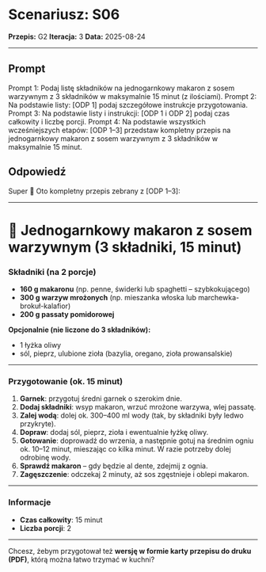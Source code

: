 ﻿# Scenariusz: S06
**Przepis:** G2
**Iteracja:** 3
**Data:** 2025-08-24

---

## Prompt
Prompt 1: Podaj listę składników na jednogarnkowy makaron z sosem warzywnym z 3 składników w maksymalnie 15 minut (z ilościami). Prompt 2: Na podstawie listy: [ODP 1] podaj szczegółowe instrukcje przygotowania. Prompt 3: Na podstawie listy i instrukcji: [ODP 1 i ODP 2] podaj czas całkowity i liczbę porcji. Prompt 4: Na podstawie wszystkich wcześniejszych etapów: [ODP 1–3] przedstaw kompletny przepis na jednogarnkowy makaron z sosem warzywnym z 3 składników w maksymalnie 15 minut.


## Odpowiedź
Super 🙂 Oto kompletny przepis zebrany z \[ODP 1–3]:

---

# 🍝 Jednogarnkowy makaron z sosem warzywnym (3 składniki, 15 minut)

### Składniki (na 2 porcje)

* **160 g makaronu** (np. penne, świderki lub spaghetti – szybkokującego)
* **300 g warzyw mrożonych** (np. mieszanka włoska lub marchewka-brokuł-kalafior)
* **200 g passaty pomidorowej**

**Opcjonalnie (nie liczone do 3 składników):**

* 1 łyżka oliwy
* sól, pieprz, ulubione zioła (bazylia, oregano, zioła prowansalskie)

---

### Przygotowanie (ok. 15 minut)

1. **Garnek**: przygotuj średni garnek o szerokim dnie.
2. **Dodaj składniki**: wsyp makaron, wrzuć mrożone warzywa, wlej passatę.
3. **Zalej wodą**: dolej ok. 300–400 ml wody (tak, by składniki były ledwo przykryte).
4. **Dopraw**: dodaj sól, pieprz, zioła i ewentualnie łyżkę oliwy.
5. **Gotowanie**: doprowadź do wrzenia, a następnie gotuj na średnim ogniu ok. 10–12 minut, mieszając co kilka minut. W razie potrzeby dolej odrobinę wody.
6. **Sprawdź makaron** – gdy będzie al dente, zdejmij z ognia.
7. **Zagęszczenie**: odczekaj 2 minuty, aż sos zgęstnieje i oblepi makaron.

---

### Informacje

* **Czas całkowity**: 15 minut
* **Liczba porcji**: 2

---

Chcesz, żebym przygotował też **wersję w formie karty przepisu do druku (PDF)**, którą można łatwo trzymać w kuchni?
